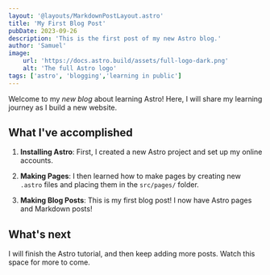```yaml
---
layout: '@layouts/MarkdownPostLayout.astro'
title: 'My First Blog Post'
pubDate: 2023-09-26
description: 'This is the first post of my new Astro blog.'
author: 'Samuel'
image:
    url: 'https://docs.astro.build/assets/full-logo-dark.png'
    alt: 'The full Astro logo'
tags: ['astro', 'blogging','learning in public']
---
```


Welcome to my _new blog_ about learning Astro!
Here, I will share my  learning journey as I build a new website.

## What I've accomplished

1. **Installing Astro**: First, I created a new Astro project and set up my online accounts.

2. **Making Pages**: I then learned how to make pages by creating new `.astro` files and placing them in the `src/pages/` folder.

3. **Making Blog Posts**: This is my first blog post! I now have Astro pages and Markdown posts!

## What's next

I will finish the Astro tutorial, and then keep adding more posts. Watch this space for more to come.